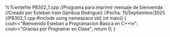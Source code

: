 
%%writefile PB302_1.cpp
//Programa para imprimir mensaje de bienvenida
//Creado por Esteban Iram Gamboa Rodriguez
//Fecha: 15/Septiembre/2025
//PB302_1.cpp
#include <iostream>
using namespace std;
int main()
{
 cout<<"Bienvenido Esteban a Programacion Basica en C++\n";
 cout<<"Gracias por Programar en Clase";
 return 0;
}
